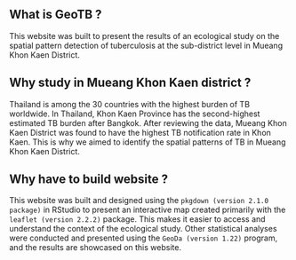 
<!-- README.md is generated from README.Rmd. Please edit that file -->
<!-- badges: start -->
<!-- badges: end -->

## What is GeoTB ?

This website was built to present the results of an ecological study on
the spatial pattern detection of tuberculosis at the sub-district level
in Mueang Khon Kaen District.

## Why study in Mueang Khon Kaen district ?

Thailand is among the 30 countries with the highest burden of TB
worldwide. In Thailand, Khon Kaen Province has the second-highest
estimated TB burden after Bangkok. After reviewing the data, Mueang Khon
Kaen District was found to have the highest TB notification rate in Khon
Kaen. This is why we aimed to identify the spatial patterns of TB in
Mueang Khon Kaen District.

## Why have to build website ?

This website was built and designed using the
`pkgdown (version 2.1.0 package)` in RStudio to present an interactive
map created primarily with the `leaflet (version 2.2.2)` package. This
makes it easier to access and understand the context of the ecological
study. Other statistical analyses were conducted and presented using the
`GeoDa (version 1.22)` program, and the results are showcased on this
website.
